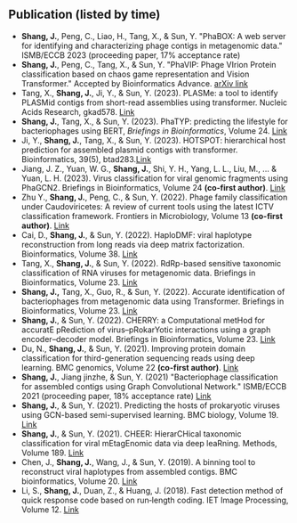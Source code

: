 ## Publication (listed by time)

- **Shang, J.**, Peng, C., Liao, H., Tang, X., & Sun, Y. "PhaBOX: A web server for identifying and characterizing phage contigs in metagenomic data." ISMB/ECCB 2023 (proceeding paper, 17% acceptance rate)
- **Shang, J.**, Peng, C., Tang, X., & Sun, Y. "PhaVIP: Phage VIrion Protein classification based on chaos game representation and Vision Transformer." Accepted by Bioinformatics Advance. [arXiv link](https://arxiv.org/pdf/2303.15707.pdf)
- Tang, X., **Shang, J.**, Ji, Y., & Sun, Y. (2023). PLASMe: a tool to identify PLASMid contigs from short-read assemblies using transformer. Nucleic Acids Research, gkad578. [Link]([https://academic.oup.com/bib/article/23/2/bbac011/6523411](https://academic.oup.com/nar/advance-article/doi/10.1093/nar/gkad578/7222081))
- **Shang, J.**, Tang, X., & Sun, Y. (2023). PhaTYP: predicting the lifestyle for bacteriophages using BERT, *Briefings in Bioinformatics*, Volume 24. [Link](https://academic.oup.com/bib/article/24/1/bbac487/6842869)
- Ji, Y., **Shang, J.**, Tang, X., & Sun, Y. (2023). HOTSPOT: hierarchical host prediction for assembled plasmid contigs with transformer. Bioinformatics, 39(5), btad283.[Link](https://academic.oup.com/bioinformatics/article/39/5/btad283/7136643)
-  Jiang, J. Z., Yuan, W. G., **Shang, J.**, Shi, Y. H., Yang, L. L., Liu, M., ... & Yuan, L. H. (2023). Virus classification for viral genomic fragments using PhaGCN2. Briefings in Bioinformatics, Volume 24 **(co-first author)**. [Link](https://doi.org/10.1093/bib/bbac505)
- Zhu Y., **Shang, J.**, Peng, C., & Sun, Y. (2022). Phage family classification under Caudoviricetes: A review of current tools using the latest ICTV classification framework. Frontiers in Microbiology, Volume 13 **(co-first author)**. [Link](https://www.frontiersin.org/articles/10.3389/fmicb.2022.1032186/full)
- Cai, D., **Shang, J.**, & Sun, Y. (2022). HaploDMF: viral haplotype reconstruction from long reads via deep matrix factorization. Bioinformatics, Volume 38. [Link](https://academic.oup.com/bioinformatics/article/38/24/5360/6780015)
- Tang, X., **Shang, J.**, & Sun, Y. (2022). RdRp-based sensitive taxonomic classification of RNA viruses for metagenomic data. Briefings in Bioinformatics, Volume 23. [Link](https://academic.oup.com/bib/article/23/2/bbac011/6523411)
-  **Shang, J.,** Tang, X., Guo, R., & Sun, Y. (2022). Accurate identification of bacteriophages from metagenomic data using Transformer. Briefings in Bioinformatics, Volume 23. [Link](https://academic.oup.com/bib/article/23/4/bbac258/6620872)
-  **Shang, J.**, & Sun, Y. (2022). CHERRY: a Computational metHod for accuratE pRediction of virus–pRokarYotic interactions using a graph encoder–decoder model. Briefings in Bioinformatics, Volume 23. [Link](https://academic.oup.com/bib/article/23/5/bbac182/6589865)
- Du, N., **Shang, J.**, & Sun, Y. (2021). Improving protein domain classification for third-generation sequencing reads using deep learning. BMC genomics, Volume 22 **(co-first author)**. [Link](https://bmcgenomics.biomedcentral.com/articles/10.1186/s12864-021-07468-7)
- **Shang, J.**, Jiang jinzhe, & Sun, Y. (2021) "Bacteriophage classification for assembled contigs using Graph Convolutional Network." ISMB/ECCB 2021 (proceeding paper, 18% acceptance rate) [Link](https://academic.oup.com/bioinformatics/article/37/Supplement_1/i25/6319660)
-  **Shang, J.**, & Sun, Y. (2021). Predicting the hosts of prokaryotic viruses using GCN-based semi-supervised learning. BMC biology, Volume 19. [Link](https://bmcbiol.biomedcentral.com/articles/10.1186/s12915-021-01180-4)
-  **Shang, J.**, & Sun, Y. (2021). CHEER: HierarCHical taxonomic classification for viral mEtagEnomic data via deep leaRning. Methods, Volume 189. [Link](https://www.sciencedirect.com/science/article/pii/S1046202319302683)
-  Chen, J., **Shang, J.**, Wang, J., & Sun, Y. (2019). A binning tool to reconstruct viral haplotypes from assembled contigs. BMC bioinformatics, Volume 20. [Link](https://bmcbioinformatics.biomedcentral.com/articles/10.1186/s12859-019-3138-1)
-  Li, S., **Shang, J.**, Duan, Z., & Huang, J. (2018). Fast detection method of quick response code based on run‐length coding. IET Image Processing, Volume 12. [Link](https://ietresearch.onlinelibrary.wiley.com/doi/10.1049/iet-ipr.2017.0677)
